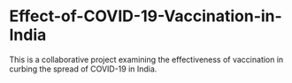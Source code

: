 # Effect-of-COVID-19-Vaccination-in-India
This is a collaborative project examining the effectiveness of vaccination in curbing the spread of COVID-19 in India.
